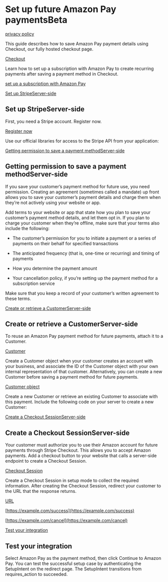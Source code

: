 # Set up future Amazon Pay paymentsBeta

[privacy policy](https://stripe.com/privacy)

This guide describes how to save Amazon Pay payment details using Checkout, our fully hosted checkout page.

[Checkout](/payments/checkout)

Learn how to set up a subscription with Amazon Pay to create recurring payments after saving a payment method in Checkout.

[set up a subscription with Amazon Pay](/billing/subscriptions/amazon-pay)

[Set up StripeServer-side](#web-set-up-stripe)

## Set up StripeServer-side

First, you need a Stripe account. Register now.

[Register now](https://dashboard.stripe.com/register)

Use our official libraries for access to the Stripe API from your application:

[Getting permission to save a payment methodServer-side](#web-permissions)

## Getting permission to save a payment methodServer-side

If you save your customer’s payment method for future use, you need permission. Creating an agreement (sometimes called a mandate) up front allows you to save your customer’s payment details and charge them when they’re not actively using your website or app.

Add terms to your website or app that state how you plan to save your customer’s payment method details, and let them opt in. If you plan to charge your customer when they’re offline, make sure that your terms also include the following:

- The customer’s permission for you to initiate a payment or a series of payments on their behalf for specified transactions

- The anticipated frequency (that is, one-time or recurring) and timing of payments

- How you determine the payment amount

- Your cancellation policy, if you’re setting up the payment method for a subscription service

Make sure that you keep a record of your customer’s written agreement to these terms.

[Create or retrieve a CustomerServer-side](#web-create-customer)

## Create or retrieve a CustomerServer-side

To reuse an Amazon Pay payment method for future payments, attach it to a Customer.

[Customer](/api/customers)

Create a Customer object when your customer creates an account with your business, and associate the ID of the Customer object with your own internal representation of that customer. Alternatively, you can create a new Customer before saving a payment method for future payments.

[Customer object](/api/customers)

Create a new Customer or retrieve an existing Customer to associate with this payment. Include the following code on your server to create a new Customer:

[Create a Checkout SessionServer-side](#web-create-checkout-session)

## Create a Checkout SessionServer-side

Your customer must authorize you to use their Amazon account for future payments through Stripe Checkout. This allows you to accept Amazon payments. Add a checkout button to your website that calls a server-side endpoint to create a Checkout Session.

[Checkout Session](/api/checkout/sessions)

Create a Checkout Session in setup mode to collect the required information. After creating the Checkout Session, redirect your customer to the URL that the response returns.

[URL](/api/checkout/sessions/object#checkout_session_object-url)

[https://example.com/success](https://example.com/success)

[https://example.com/cancel](https://example.com/cancel)

[Test your integration](#web-test-integration)

## Test your integration

Select Amazon Pay as the payment method, then click Continue to Amazon Pay. You can test the successful setup case by authenticating the SetupIntent on the redirect page. The SetupIntent transitions from requires_action to succeeded.
